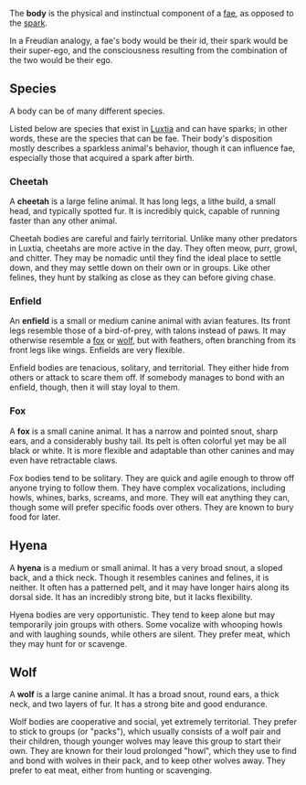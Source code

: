 The **body** is the physical and instinctual component of a [fae](<./Fae.md>), as opposed to the [spark](<./Spark.md>).

In a Freudian analogy, a fae's body would be their id, their spark would be their super-ego, and the consciousness resulting from the combination of the two would be their ego.

## Species
A body can be of many different species.

Listed below are species that exist in [Luxtia](<../Locations/Luxtia.md>) and can have sparks; in other words, these are the species that can be fae. Their body's disposition mostly describes a sparkless animal's behavior, though it can influence fae, especially those that acquired a spark after birth.

### Cheetah
A **cheetah** is a large feline animal. It has long legs, a lithe build, a small head, and typically spotted fur. It is incredibly quick, capable of running faster than any other animal.

Cheetah bodies are careful and fairly territorial. Unlike many other predators in Luxtia, cheetahs are more active in the day. They often meow, purr, growl, and chitter. They may be nomadic until they find the ideal place to settle down, and they may settle down on their own or in groups. Like other felines, they hunt by stalking as close as they can before giving chase.

### Enfield
An **enfield** is a small or medium canine animal with avian features. Its front legs resemble those of a bird-of-prey, with talons instead of paws. It may otherwise resemble a [fox](<#Fox>) or [wolf](<#Wolf>), but with feathers, often branching from its front legs like wings. Enfields are very flexible.

Enfield bodies are tenacious, solitary, and territorial. They either hide from others or attack to scare them off. If somebody manages to bond with an enfield, though, then it will stay loyal to them.

### Fox
A **fox** is a small canine animal. It has a narrow and pointed snout, sharp ears, and a considerably bushy tail. Its pelt is often colorful yet may be all black or white. It is more flexible and adaptable than other canines and may even have retractable claws.

Fox bodies tend to be solitary. They are quick and agile enough to throw off anyone trying to follow them. They have complex vocalizations, including howls, whines, barks, screams, and more. They will eat anything they can, though some will prefer specific foods over others. They are known to bury food for later.

## Hyena
A **hyena** is a medium or small animal. It has a very broad snout, a sloped back, and a thick neck. Though it resembles canines and felines, it is neither. It often has a patterned pelt, and it may have longer hairs along its dorsal side. It has an incredibly strong bite, but it lacks flexibility.

Hyena bodies are very opportunistic. They tend to keep alone but may temporarily join groups with others. Some vocalize with whooping howls and with laughing sounds, while others are silent. They prefer meat, which they may hunt for or scavenge.

## Wolf
A **wolf** is a large canine animal. It has a broad snout, round ears, a thick neck, and two layers of fur. It has a strong bite and good endurance.

Wolf bodies are cooperative and social, yet extremely territorial. They prefer to stick to groups (or "packs"), which usually consists of a wolf pair and their children, though younger wolves may leave this group to start their own. They are known for their loud prolonged "howl", which they use to find and bond with wolves in their pack, and to keep other wolves away. They prefer to eat meat, either from hunting or scavenging.